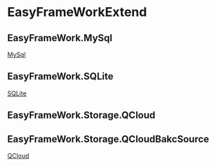 # EasyFrameWorkExtend

## EasyFrameWork.MySql
[MySql](http://www.zkea.net/zkeacms/extend/detail?id=103)

## EasyFrameWork.SQLite
[SQLite](http://www.zkea.net/zkeacms/extend/detail?id=68)

## EasyFrameWork.Storage.QCloud
## EasyFrameWork.Storage.QCloudBakcSource
[QCloud](http://www.zkea.net/zkeacms/extend/detail?id=117)
